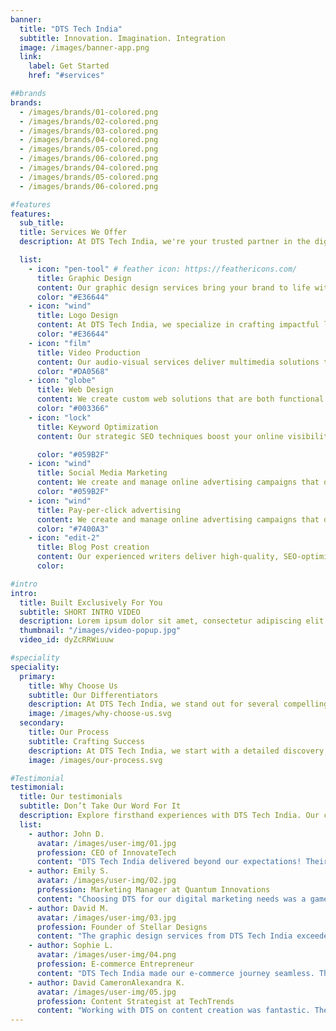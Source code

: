 ```yaml
---
banner:
  title: "DTS Tech India"
  subtitle: Innovation. Imagination. Integration
  image: /images/banner-app.png
  link:
    label: Get Started
    href: "#services"

##brands
brands:
  - /images/brands/01-colored.png
  - /images/brands/02-colored.png
  - /images/brands/03-colored.png
  - /images/brands/04-colored.png
  - /images/brands/05-colored.png
  - /images/brands/06-colored.png
  - /images/brands/04-colored.png
  - /images/brands/05-colored.png
  - /images/brands/06-colored.png

#features
features:
  sub_title:
  title: Services We Offer
  description: At DTS Tech India, we're your trusted partner in the digital world, offering a range of services to enhance your online presence and boost your brand's appeal. Our expert team combines creativity and technology to deliver innovative solutions tailored to your unique needs. We empower your brand with the tools and strategies required for success in the digital age. Explore our services to achieve your digital objectives and excel online.

  list:
    - icon: "pen-tool" # feather icon: https://feathericons.com/
      title: Graphic Design
      content: Our graphic design services bring your brand to life with captivating visuals, including logos, marketing collateral, and user interfaces. We excel at creating designs that engage your audience and communicate your brand's identity effectively.
      color: "#E36644"
    - icon: "wind"
      title: Logo Design
      content: At DTS Tech India, we specialize in crafting impactful logos that go beyond aesthetics. Our designs uniquely capture your brand essence, ensuring a lasting and memorable connection with your audience. Trust us to elevate your brand identity with creativity and precision.
      color: "#E36644"
    - icon: "film"
      title: Video Production
      content: Our audio-visual services deliver multimedia solutions that enhance your brand's visual and auditory appeal. We specialize in video production, interactive presentations, and animations that captivate your audience.
      color: "#DA0568"
    - icon: "globe"
      title: Web Design
      content: We create custom web solutions that are both functional and responsive, ensuring your digital presence is top-notch. Our development services encompass web design, web application development, and e-commerce solutions.
      color: "#003366"
    - icon: "lock"
      title: Keyword Optimization
      content: Our strategic SEO techniques boost your online visibility, increase search engine rankings, and drive organic traffic to your website. We optimize your digital content to help you stand out in search results.

      color: "#059B2F"
    - icon: "wind"
      title: Social Media Marketing
      content: We create and manage online advertising campaigns that drive traffic, increase conversions, and deliver a substantial return on investment. Our services cover pay-per-click advertising, display ads, and ad campaign management.
      color: "#059B2F"
    - icon: "wind"
      title: Pay-per-click advertising
      content: We create and manage online advertising campaigns that drive traffic, increase conversions, and deliver a substantial return on investment. Our services cover pay-per-click advertising, display ads, and ad campaign management.
      color: "#7400A3"
    - icon: "edit-2"
      title: Blog Post creation
      content: Our experienced writers deliver high-quality, SEO-optimized content that attracts and retains your audience's interest. We specialize in blog posts, articles, and website content to help your message resonate effectively.
      color:

#intro
intro:
  title: Built Exclusively For You
  subtitle: SHORT INTRO VIDEO
  description: Lorem ipsum dolor sit amet, consectetur adipiscing elit. Morbi egestas </br> Werat viverra id et aliquet. vulputate egestas sollicitudin.
  thumbnail: "/images/video-popup.jpg"
  video_id: dyZcRRWiuuw

#speciality
speciality:
  primary:
    title: Why Choose Us
    subtitle: Our Differentiators
    description: At DTS Tech India, we stand out for several compelling reasons -
    image: /images/why-choose-us.svg
  secondary:
    title: Our Process
    subtitle: Crafting Success
    description: At DTS Tech India, we start with a detailed discovery, crafting a tailored strategy for your project's success. Moving into design and development, we prioritize quality and open communication. Post-completion, our commitment extends with ongoing support, ensuring your vision becomes a seamless reality.
    image: /images/our-process.svg

#Testimonial
testimonial:
  title: Our testimonials
  subtitle: Don’t Take Our Word For It
  description: Explore firsthand experiences with DTS Tech India. Our clients share success stories, highlighting our commitment to excellence, innovation, and satisfaction. Discover why businesses choose us as their trusted digital partner.
  list:
    - author: John D.
      avatar: /images/user-img/01.jpg
      profession: CEO of InnovateTech
      content: "DTS Tech India delivered beyond our expectations! Their innovative approach to web development transformed our online presence. Professional, efficient, and a pleasure to work with."
    - author: Emily S.
      avatar: /images/user-img/02.jpg
      profession: Marketing Manager at Quantum Innovations
      content: "Choosing DTS for our digital marketing needs was a game-changer. Their strategies significantly increased our online reach, and the results were outstanding. Highly recommend their expertise!"
    - author: David M.
      avatar: /images/user-img/03.jpg
      profession: Founder of Stellar Designs
      content: "The graphic design services from DTS Tech India exceeded all our hopes. They brought our vision to life with creative flair and attention to detail. Exceptional work!"
    - author: Sophie L.
      avatar: /images/user-img/04.png
      profession: E-commerce Entrepreneur
      content: "DTS Tech India made our e-commerce journey seamless. Their development services resulted in a user-friendly site, and their ongoing support ensures it stays top-notch. Extremely satisfied!"
    - author: David CameronAlexandra K.
      avatar: /images/user-img/05.jpg
      profession: Content Strategist at TechTrends
      content: "Working with DTS on content creation was fantastic. Their writers are not only skilled but also understand the nuances of our industry. Engaging, informative, and consistently high-quality content."
---
```

